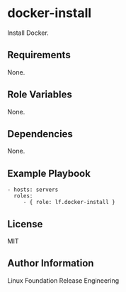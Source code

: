 docker-install
==============

Install Docker.

Requirements
------------

None.

Role Variables
--------------

None.

Dependencies
------------

None.

Example Playbook
----------------

    - hosts: servers
      roles:
         - { role: lf.docker-install }

License
-------

MIT

Author Information
------------------

Linux Foundation Release Engineering
